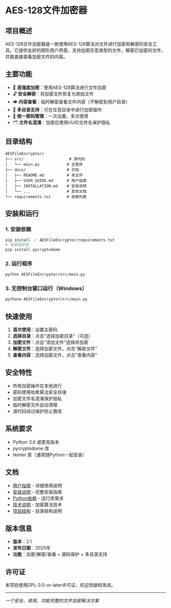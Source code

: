 # AES-128文件加密器

## 项目概述

AES-128文件加密器是一款使用AES-128算法对文件进行加密和解密的安全工具。它提供友好的图形用户界面，支持加密任意类型的文件，解密已加密的文件，并能直接查看加密文件的内容。

## 主要功能

- 🔐 **高强度加密**：使用AES-128算法进行文件加密
- 🔓 **安全解密**：将加密文件恢复为原始文件
- 👁️ **内容查看**：临时解密查看文件内容（不解密到用户目录）
- 📁 **多目录支持**：可在任意目录中进行加密操作
- 🔐 **统一密码管理**：一次设置，多次使用
- 🗂️ **文件名混淆**：加密后使用UUID文件名保护隐私

## 目录结构

```
AESFileEncryptor/
├── src/                    # 源代码
│   └── main.py            # 主程序
├── docs/                  # 文档
│   ├── README.md          # 本文件
│   ├── USER_GUIDE.md      # 用户指南
│   ├── INSTALLATION.md    # 安装说明
│   └── ...                # 其他文档
└── requirements.txt       # 依赖列表
```

## 安装和运行

### 1. 安装依赖
```bash
pip install -r AESFileEncryptor/requirements.txt
# 或单独安装
pip install pycryptodome
```

### 2. 运行程序
```bash
python AESFileEncryptor/src/main.py
```

### 3. 无控制台窗口运行（Windows）
```bash
pythonw AESFileEncryptor/src/main.py
```

## 快速使用

1. **首次使用**：设置主密码
2. **选择目录**：点击"选择加密目录"（可选）
3. **加密文件**：点击"添加文件"选择并加密
4. **解密文件**：选择加密文件，点击"解密文件"
5. **查看内容**：选择加密文件，点击"查看内容"

## 安全特性

- 所有加密操作在本地进行
- 密码使用哈希算法安全存储
- 加密文件名混淆保护隐私
- 临时解密文件自动清理
- 源代码经过保护防止篡改

## 系统要求

- Python 3.6 或更高版本
- pycryptodome 库
- tkinter 库（通常随Python一起安装）

## 文档

- [用户指南](docs/USER_GUIDE.md) - 详细使用说明
- [安装说明](docs/INSTALLATION.md) - 完整安装指南  
- [Python依赖](docs/PYTHON_REQUIREMENTS.md) - 运行库需求
- [技术说明](docs/AES_TECHNICAL.md) - 加密算法技术
- [项目结构](docs/PROJECT_STRUCTURE.md) - 目录结构说明

## 版本信息

- **版本**：2.1
- **发布日期**：2025年
- **功能**：加密/解密/查看 + 源码保护 + 多目录支持

## 许可证

本项目使用GPL-3.0-or-later许可证，欢迎贡献和改进。

---
*一个安全、易用、功能完整的文件加密解决方案*
